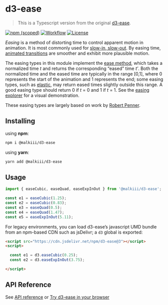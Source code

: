 # d3-ease

> This is a Typescript version from the original [d3-ease](https://www.npmjs.com/package/d3-ease).

[![npm (scoped)](https://img.shields.io/npm/v/@malkiii/d3-ease?label=latest%20version&logo=npm)](https://www.npmjs.com/package/@malkiii/d3-ease)
[![Workflow](https://github.com/malkiii/d3-ease/actions/workflows/release.yml/badge.svg)](https://github.com/malkiii/d3-ease/actions)
[![License](https://img.shields.io/github/license/malkiii/d3-ease)](https://github.com/malkiii/d3-ease/blob/main/LICENSE)

_Easing_ is a method of distorting time to control apparent motion in animation. It is most commonly used for [slow-in, slow-out](https://en.wikipedia.org/wiki/12_basic_principles_of_animation#Slow_In_and_Slow_Out). By easing time, [animated transitions](https://github.com/d3/d3-transition) are smoother and exhibit more plausible motion.

The easing types in this module implement the [ease method](#ease_ease), which takes a normalized time _t_ and returns the corresponding “eased” time _tʹ_. Both the normalized time and the eased time are typically in the range [0,1], where 0 represents the start of the animation and 1 represents the end; some easing types, such as [elastic](#easeElastic), may return eased times slightly outside this range. A good easing type should return 0 if _t_ = 0 and 1 if _t_ = 1. See the [easing explorer](https://observablehq.com/@d3/easing) for a visual demonstration.

These easing types are largely based on work by [Robert Penner](http://robertpenner.com/easing/).

## Installing

using **npm**:

```bash
npm i @malkiii/d3-ease
```

using **yarn**:

```bash
yarn add @malkiii/d3-ease
```

## Usage

```ts
import { easeCubic, easeQuad, easeExpInOut } from '@malkiii/d3-ease';

const e1 = easeCubic(1.25);
const e2 = easeCubic(0.83);
const e3 = easeQuad(0.5);
const e4 = easeQuad(1.47);
const e5 = easeExpInOut(5.11);
```

For legacy environments, you can load d3-ease’s javascript UMD bundle from an npm-based CDN such as jsDelivr; a `d3` global is exported:

<!-- prettier-ignore -->
```html
<script src="https://cdn.jsdelivr.net/npm/d3-ease@3"></script>
<script>

  const e1 = d3.easeCubic(0.25);
  const e2 = d3.easeExpInOut(3.75);

</script>
```

## API Reference

See [API reference](https://github.com/d3/d3-ease/blob/main/README.md#api-reference) or [Try d3-ease in your browser](https://observablehq.com/@d3/easing-animations)
